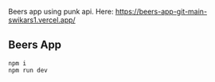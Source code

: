 Beers app using punk api.
Here: https://beers-app-git-main-swikars1.vercel.app/

## Beers App
```
npm i
npm run dev
```
